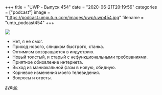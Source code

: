 +++
title = "UWP - Выпуск 454"
date = "2020-06-21T20:19:59"
categories = ["podcast"]
image = "https://podcast.umputun.com/images/uwp/uwp454.jpg"
filename = "ump_podcast454"
+++

![](https://podcast.umputun.com/images/uwp/uwp454.jpg)

- Нет, я не смог.
- Приход нового, слишком быстрого, станка.
- Оптимизм возвращается в индустрию.
- Новый толстый, и старый с нефункциональными требованиями.
- Приятное обновление интернета.
- Выход из маниакальной фазы в новую, обидную.
- Корневое изменения моего телевидения.
- Вопросы и ответы.

[аудио](https://podcast.umputun.com/media/ump_podcast454.mp3)
<audio src="https://podcast.umputun.com/media/ump_podcast454.mp3" preload="none"></audio>
